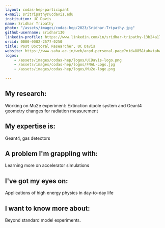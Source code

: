 ```yaml
---
layout: codas-hep-participant
e-mail: sritripathy@ucdavis.edu
institution: UC Davis
name: Sridhar Tripathy
photo: "/assets/images/codas-hep/2023/Sridhar-Tripathy.jpg"
github-username: sridhar130
linkedin-profile: https://www.linkedin.com/in/sridhar-tripathy-13b24a176/
orcid: 0000-0002-2577-0250
title: Post Doctoral Researcher, UC Davis
website: https://www.saha.ac.in/web/anpd-personal-page?mid=885&tab=tab4
logos:
    - /assets/images/codas-hep/logos/UCDavis-logo.png
    - /assets/images/codas-hep/logos/FNAL-Logo.jpg
    - /assets/images/codas-hep/logos/Mu2e-logo.png
    
---
```


## My research:
Working on Mu2e experiment: Extinction dipole system and Geant4 geometry changes for radiation measurement 

## My expertise is:
Geant4, gas detectors

## A problem I'm grappling with:
Learning more on accelerator simulations

## I've got my eyes on:
Applications of high energy physics in day-to-day life

## I want to know more about:
Beyond standard model experiments.
